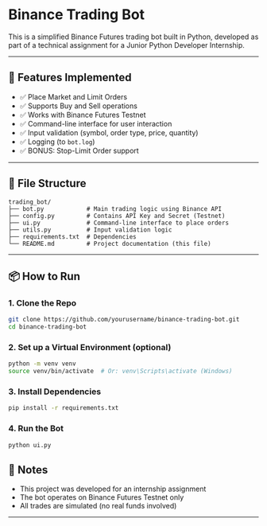 # Binance Trading Bot 

This is a simplified Binance Futures trading bot built in Python, developed as part of a technical assignment for a Junior Python Developer Internship.

---

## 🔧 Features Implemented

* ✅ Place Market and Limit Orders
* ✅ Supports Buy and Sell operations
* ✅ Works with Binance Futures Testnet
* ✅ Command-line interface for user interaction
* ✅ Input validation (symbol, order type, price, quantity)
* ✅ Logging (to `bot.log`)
* ✅ BONUS: Stop-Limit Order support

---

## 📁 File Structure

```
trading_bot/
├── bot.py            # Main trading logic using Binance API
├── config.py         # Contains API Key and Secret (Testnet)
├── ui.py             # Command-line interface to place orders
├── utils.py          # Input validation logic
├── requirements.txt  # Dependencies
└── README.md         # Project documentation (this file)
```

---

## 📦 How to Run

### 1. Clone the Repo

```bash
git clone https://github.com/yourusername/binance-trading-bot.git
cd binance-trading-bot
```

### 2. Set up a Virtual Environment (optional)

```bash
python -m venv venv
source venv/bin/activate  # Or: venv\Scripts\activate (Windows)
```

### 3. Install Dependencies

```bash
pip install -r requirements.txt
```

### 4. Run the Bot

```bash
python ui.py
```

## 💬 Notes

* This project was developed for an internship assignment
* The bot operates on Binance Futures Testnet only
* All trades are simulated (no real funds involved)

---
